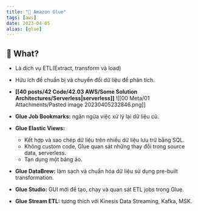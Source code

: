 ```yaml
---
title: "🌱 Amazon Glue"
tags: [aws]
date: 2023-04-05
alias: [glue]
---
```


## 🌿 What?
- Là dịch vụ ETL(Extract, transform và load)
- Hữu ích để chuẩn bị và chuyển đổi dữ liệu để phân tích.
- **[[40 posts/42 Code/42.03 AWS/Some Solution Architectures/Serverless|serverless]]**
![[00 Meta/01 Attachments/Pasted image 20230405232846.png]]

- **Glue Job Bookmarks:** ngăn ngừa việc xử lý lại dữ liệu cũ.
- **Glue Elastic Views:**
	- Kết hợp và sao chép dữ liệu trên nhiều dữ liệu lưu trữ bằng SQL.
	- Không custom code, Glue quan sát những thay đổi trong source data, serverless.
	- Tạn dụng một bảng ảo.
- **Glue DataBrew:** làm sạch và chuẩn hóa dữ liệu sử dụng pre-built transformation.
- **Glue Studio:** GUI mới để tạo, chạy và quan sát ETL jobs trong Glue.
- **Glue Stream ETL:** tương thích với Kinesis Data Streaming, Kafka, MSK.
